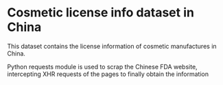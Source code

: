 # Cosmetic license info dataset in China

This dataset contains the license information of cosmetic manufactures in China.

Python requests module is used to scrap the Chinese FDA website, intercepting XHR requests of the pages to
finally obtain the information
